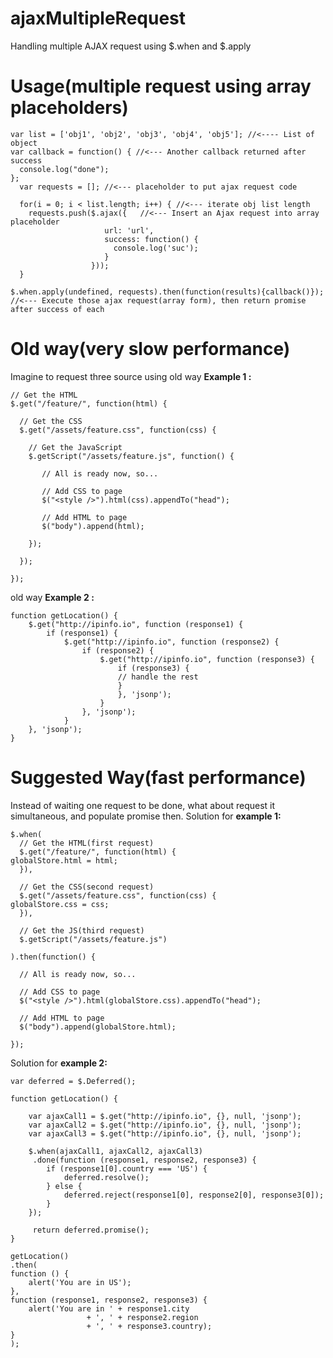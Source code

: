 # ajaxMultipleRequest
Handling multiple AJAX request using $.when and $.apply

Usage(multiple request using array placeholders)
===================================
    var list = ['obj1', 'obj2', 'obj3', 'obj4', 'obj5']; //<---- List of object 
    var callback = function() { //<--- Another callback returned after success
      console.log("done");
    };
      var requests = []; //<--- placeholder to put ajax request code
    
      for(i = 0; i < list.length; i++) { //<--- iterate obj list length
        requests.push($.ajax({   //<--- Insert an Ajax request into array placeholder
				         url: 'url',
				         success: function() {
				           console.log('suc');
                         }
                      }));
      }
    
    $.when.apply(undefined, requests).then(function(results){callback()});  
    //<--- Execute those ajax request(array form), then return promise after success of each


Old way(very slow performance)
=====================================
Imagine to request three source using old way
**Example 1 :**

    // Get the HTML
    $.get("/feature/", function(html) {
    
      // Get the CSS
      $.get("/assets/feature.css", function(css) {
    
    	// Get the JavaScript
	    $.getScript("/assets/feature.js", function() {
	    
	       // All is ready now, so...
	    
	       // Add CSS to page
	       $("<style />").html(css).appendTo("head");
	    
	       // Add HTML to page
	       $("body").append(html);
	    
	    });
    
      });
    
    });

old way **Example 2 :**

    function getLocation() {
	    $.get("http://ipinfo.io", function (response1) {
		    if (response1) {
			    $.get("http://ipinfo.io", function (response2) {
				    if (response2) {
					    $.get("http://ipinfo.io", function (response3) {
						    if (response3) {
						    // handle the rest
						    }
						    }, 'jsonp');
					    }
				    }, 'jsonp');
			    }
	    }, 'jsonp');
    }

Suggested Way(fast performance)
================================
Instead of waiting one request to be done, what about request it simultaneous, and populate promise then. 
Solution for **example 1:** 

    $.when(
      // Get the HTML(first request)
      $.get("/feature/", function(html) {
    globalStore.html = html;
      }),
    
      // Get the CSS(second request)
      $.get("/assets/feature.css", function(css) {
    globalStore.css = css;
      }),
    
      // Get the JS(third request)
      $.getScript("/assets/feature.js")
    
    ).then(function() {
    
      // All is ready now, so...
    
      // Add CSS to page
      $("<style />").html(globalStore.css).appendTo("head");
    
      // Add HTML to page
      $("body").append(globalStore.html);
    
    });

Solution for **example 2:**

    var deferred = $.Deferred();

    function getLocation() {

	    var ajaxCall1 = $.get("http://ipinfo.io", {}, null, 'jsonp');
	    var ajaxCall2 = $.get("http://ipinfo.io", {}, null, 'jsonp');
	    var ajaxCall3 = $.get("http://ipinfo.io", {}, null, 'jsonp');

	    $.when(ajaxCall1, ajaxCall2, ajaxCall3)
	     .done(function (response1, response2, response3) {
	        if (response1[0].country === 'US') {
	            deferred.resolve();
	        } else {
	            deferred.reject(response1[0], response2[0], response3[0]);
	        }
	    });
	
	     return deferred.promise();
    }

    getLocation()
    .then(
    function () {
        alert('You are in US');
    }, 
    function (response1, response2, response3) {
        alert('You are in ' + response1.city
                     + ', ' + response2.region
                     + ', ' + response3.country);
    }
    );